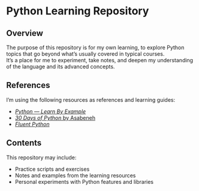 # Python Learning Repository

## Overview
The purpose of this repository is for my own learning, to explore Python topics that go beyond what’s usually covered in typical courses.  
It’s a place for me to experiment, take notes, and deepen my understanding of the language and its advanced concepts.

## References
I’m using the following resources as references and learning guides:

- [*Python — Learn By Example*](https://www.learnbyexample.org/python-introduction/)
- [*30 Days of Python* by Asabeneh](https://github.com/Asabeneh/30-Days-Of-Python)
- [*Fluent Python*](https://github.com/fluentpython)

## Contents
This repository may include:
- Practice scripts and exercises  
- Notes and examples from the learning resources  
- Personal experiments with Python features and libraries

